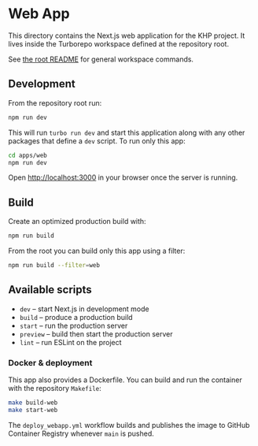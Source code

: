 # Web App

This directory contains the Next.js web application for the KHP project. It lives inside the Turborepo workspace defined at the repository root.

See [the root README](../../README.md) for general workspace commands.

## Development

From the repository root run:

```bash
npm run dev
```

This will run `turbo run dev` and start this application along with any other packages that define a `dev` script. To run only this app:

```bash
cd apps/web
npm run dev
```

Open <http://localhost:3000> in your browser once the server is running.

## Build

Create an optimized production build with:

```bash
npm run build
```

From the root you can build only this app using a filter:

```bash
npm run build --filter=web
```

## Available scripts

- `dev` – start Next.js in development mode
- `build` – produce a production build
- `start` – run the production server
- `preview` – build then start the production server
- `lint` – run ESLint on the project

### Docker & deployment

This app also provides a Dockerfile. You can build and run the container with
the repository `Makefile`:

```bash
make build-web
make start-web
```

The `deploy_webapp.yml` workflow builds and publishes the image to GitHub
Container Registry whenever `main` is pushed.

